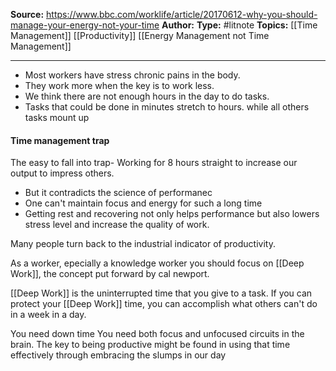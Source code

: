 ---
---
**Source:** https://www.bbc.com/worklife/article/20170612-why-you-should-manage-your-energy-not-your-time
**Author:**
**Type:** #litnote 
**Topics:** [[Time Management]] [[Productivity]] [[Energy Management not Time Management]]

----
- Most workers have stress chronic pains in the body.
- They work more when the key is to work less.
- We think there are not enough hours in the day to do tasks. 
- Tasks that could be done in minutes stretch to hours. while all others tasks mount up
#### Time management trap
The easy to fall into trap- Working for 8 hours straight to increase our output to impress others. 
- But it contradicts the science of performanec
- One can't maintain focus and energy for such a long time
- Getting rest and recovering not only helps performance but also lowers stress level and increase the quality of work. 

Many people turn back to the industrial indicator of productivity. 

As a worker, epecially a knowledge worker you should focus on [[Deep Work]], the concept put forward by cal newport. 

[[Deep Work]] is the uninterrupted time that you give to a task. If you can protect your [[Deep Work]] time, you can accomplish what others can't do in a week in a day.

You need down time
You need both focus and unfocused circuits in the brain. 
The key to being productive might be found in using that time effectively through embracing the slumps in our day 